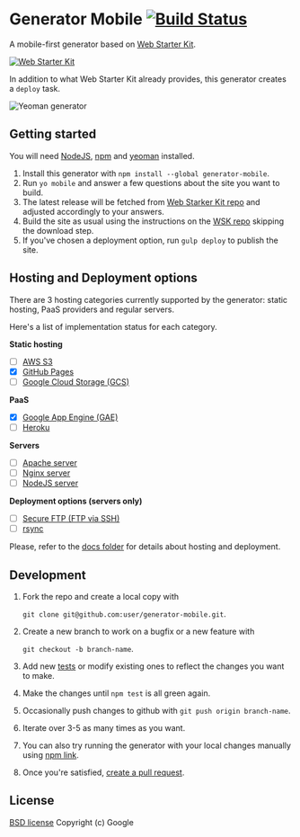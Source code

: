 # Generator Mobile [![Build Status][travis-img]][travis-link] 

A mobile-first generator based on [Web Starter Kit][wsk-repo].

[![Web Starter Kit][wsk-screenshot1]][wsk-repo]

In addition to what Web Starter Kit already provides, this generator creates 
a `deploy` task. 

![Yeoman generator][wsk-screenshot2]

## Getting started

You will need [NodeJS](http://nodejs.org/), [npm](https://www.npmjs.org/) and [yeoman](http://yeoman.io/) installed.

1. Install this generator with `npm install --global generator-mobile`.
2. Run `yo mobile` and answer a few questions about the site you want to build.
3. The latest release will be fetched from [Web Starker Kit repo][wsk-repo] 
   and adjusted accordingly to your answers.
4. Build the site as usual using the instructions on the [WSK repo](https://github.com/google/web-starter-kit#quickstart) skipping the download step.
5. If you've chosen a deployment option, run `gulp deploy` to publish the site.

## Hosting and Deployment options

There are 3 hosting categories currently supported by the generator:
static hosting, PaaS providers and regular servers.

Here's a list of implementation status for each category.

**Static hosting**

* [ ] [AWS S3][aws-s3]
* [x] [GitHub Pages][gh-pages]
* [ ] [Google Cloud Storage (GCS)][gcs]

**PaaS**

* [x] [Google App Engine (GAE)][gae]
* [ ] [Heroku][heroku-website]

**Servers**

* [ ] [Apache server][httpd]
* [ ] [Nginx server][nginx]
* [ ] [NodeJS server][nodejs-server]

**Deployment options (servers only)**

* [ ] [Secure FTP (FTP via SSH)][sftp-wiki]
* [ ] [rsync][rsync-wiki]

Please, refer to the [docs folder](docs/) for details about hosting and
deployment.

## Development

1. Fork the repo and create a local copy with

   `git clone git@github.com:user/generator-mobile.git`.

2. Create a new branch to work on a bugfix or a new feature with

   `git checkout -b branch-name`.

3. Add new [tests](test/) or modify existing ones to reflect the changes 
   you want to make.
4. Make the changes until `npm test` is all green again.
5. Occasionally push changes to github with `git push origin branch-name`.
6. Iterate over 3-5 as many times as you want.
7. You can also try running the generator with your local changes manually
   using [npm link](https://www.npmjs.org/doc/cli/npm-link.html).
8. Once you're satisfied, [create a pull request](https://help.github.com/articles/creating-a-pull-request/).

## License

[BSD license](http://opensource.org/licenses/bsd-license.php)
Copyright (c) Google


[wsk-repo]: https://github.com/google/web-starter-kit
[wsk-screenshot1]: https://camo.githubusercontent.com/a1b538962fa669f54f37509f8961613aa4753254/687474703a2f2f692e696d6775722e636f6d2f6e475572456d782e706e67
[wsk-screenshot2]: https://cloud.githubusercontent.com/assets/25405/5183611/9ace76a4-74a8-11e4-978a-17fda7eb4cfd.png
[travis-img]: https://secure.travis-ci.org/yeoman/generator-mobile.svg?branch=master
[travis-link]: https://travis-ci.org/yeoman/generator-mobile
[aws-s3]: http://docs.aws.amazon.com/AmazonS3/latest/dev/website-hosting-custom-domain-walkthrough.html
[gh-pages]: https://pages.github.com/
[gcs]: https://cloud.google.com/storage/docs/website-configuration
[gae]: https://cloud.google.com/appengine/
[heroku-website]: https://www.heroku.com/
[httpd]: http://httpd.apache.org/
[nginx]: http://nginx.org/en/
[nodejs-server]: https://github.com/h5bp/server-configs-node
[sftp-wiki]: http://en.wikipedia.org/wiki/SSH_File_Transfer_Protocol
[rsync-wiki]: http://en.wikipedia.org/wiki/Rsync
